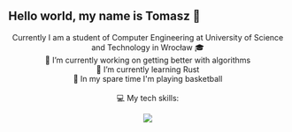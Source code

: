 ## Hello world, my name is Tomasz 👋
<div align="center">
  Currently I am a student of Computer Engineering at University of Science and Technology in Wrocław 🎓
  <br />🔭 I’m currently working on getting better with algorithms
  <br />🌱 I’m currently learning Rust
  <br />🏀 In my spare time I'm playing basketball
  <br />
  <br /> 💻 My tech skills:
</div>
<p align="center">
  <a href="https://skillicons.dev">
    <img src="https://skillicons.dev/icons?i=git,c,cpp,java,python,rust" />
  </a>
</p>
